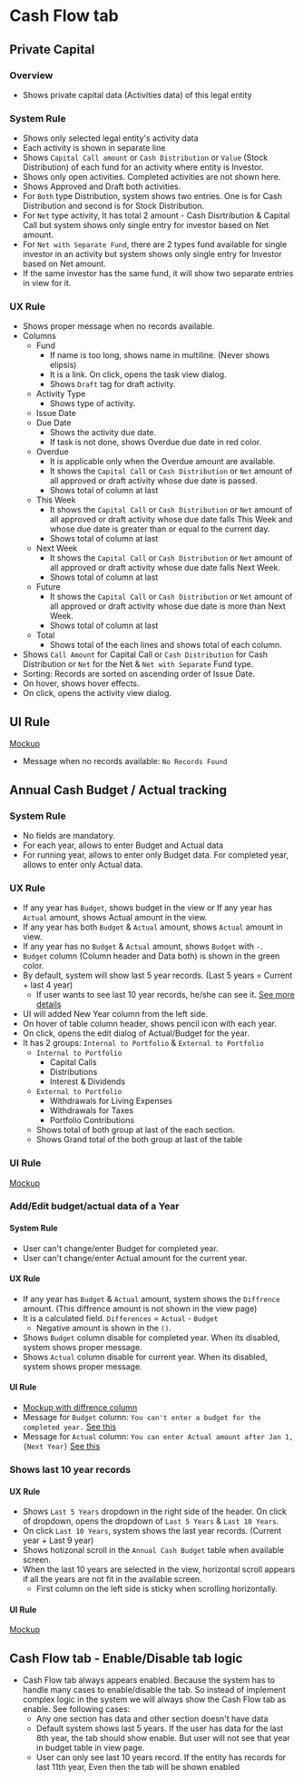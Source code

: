 # Cash Flow tab

## Private Capital 

### Overview
- Shows private capital data (Activities data) of this legal entity

### System Rule
- Shows only selected legal entity's activity data
- Each activity is shown in separate line
- Shows `Capital Call amount` or `Cash Distribution` or `Value` (Stock Distribution) of each fund for an activity where entity is Investor.
- Shows only open activities. Completed activities are not shown here.
- Shows Approved and Draft both activities.
- For `Both` type Distribution, system shows two entries. One is for Cash Distribution and second is for Stock Distribution.
- For `Net` type activity, It has total 2 amount - Cash Disrtribution & Capital Call but system shows only single entry for investor based on Net amount.
- For `Net with Separate Fund`, there are 2 types fund available for single investor in an activity but system shows only single entry for Investor based on Net amount.
- If the same investor has the same fund, it will show two separate entries in view for it. 


### UX Rule
- Shows proper message when no records available. 
- Columns
    - Fund
        - If name is too long, shows name in multiline. (Never shows elipsis)
        - It is a link. On click, opens the task view dialog.
        - Shows `Draft` tag for draft activity.
    - Activity Type
        - Shows type of activity.
    - Issue Date
    - Due Date
        - Shows the activity due date.
        - If task is not done, shows Overdue due date in red color.
    - Overdue
        - It is applicable only when the Overdue amount are available.
        - It shows the `Capital Call` or `Cash Distribution` or `Net` amount of all approved or draft activity whose due date is passed.
        - Shows total of column at last
    - This Week
        - It shows the `Capital Call` or `Cash Distribution` or `Net` amount of all approved or draft activity whose due date falls This Week and whose due date is greater than or equal to the current day.
        - Shows total of column at last
    - Next Week
        - It shows the `Capital Call` or `Cash Distribution` or `Net` amount of all approved or draft activity whose due date falls Next Week.
        - Shows total of column at last
    - Future
        - It shows the `Capital Call` or `Cash Distribution` or `Net` amount of all approved or draft activity whose due date is more than Next Week.
        - Shows total of column at last
    - Total
        - Shows total of the each lines and shows total of each column.
- Shows `Call Amount` for Capital Call or `Cash Distribution` for Cash Distribution or `Net` for the Net & `Net with Separate` Fund type.
- Sorting: Records are sorted on ascending order of Issue Date.
- On hover, shows hover effects.
- On click, opens the activity view dialog. 


## UI Rule
[Mockup](https://drive.google.com/file/d/1MNfcdcNp4ZIGUeuC-efPAfrasS7Btfxp/view?usp=sharing)
- Message when no records available: `No Records Found`



## Annual Cash Budget / Actual tracking

### System Rule
- No fields are mandatory. 
- For each year, allows to enter Budget and Actual data
- For running year, allows to enter only Budget data. For completed year, allows to enter only Actual data.

### UX Rule
- If any year has `Budget`, shows budget in the view or If any year has `Actual` amount, shows Actual amount in the view.
- If any year has both `Budget` & `Actual` amount, shows `Actual` amount in view.
- If any year has no `Budget` & `Actual` amount, shows `Budget` with `-`.
- `Budget` column (Column header  and Data both) is shown in the green color.
- By default, system will show last 5 year records. (Last 5 years = Current + last 4 year)
    - If user wants to see last 10 year records, he/she can see it. [See more details](#shows-last-10-year-records)
- UI will added New Year column from the left side.
- On hover of table column header, shows pencil icon with each year. 
- On click, opens the edit dialog of Actual/Budget for the year.
- It has 2 groups: `Internal to Portfolio` & `External to Portfolio`
    - `Internal to Portfolio`
        - Capital Calls
        - Distributions
        - Interest & Dividends 
    - `External to Portfolio`
        - Withdrawals for Living Expenses
        - Withdrawals for Taxes
        - Portfolio Contributions
    - Shows total of both group at last of the each section.
    - Shows Grand total of the both group at last of the table

### UI Rule
[Mockup](https://drive.google.com/file/d/1Zs4bB8k5WMVIOPWzXc4cCIuoKNtJJ39B/view?usp=sharing)


### Add/Edit budget/actual data of a Year
#### System Rule
- User can't change/enter Budget for completed year.
- User can't change/enter Actual amount for the current year. 

#### UX Rule
- If any year has `Budget` & `Actual` amount, system shows the `Diffrence` amount. (This diffrence amount is not shown in the view page)
- It is a calculated field. `Differences` = `Actual` - `Budget`
    - Negative amount is shown in the `()`.
- Shows `Budget` column disable for completed year. When its disabled, system shows proper message.
- Shows `Actual` column disable for current year. When its disabled, system shows proper message.

#### UI Rule
- [Mockup with diffrence column](https://drive.google.com/file/d/1lrvvEgsBIU4dTIxo6b1m9at6W1P477y7/view?usp=sharing)
- Message for `Budget` column: `You can't enter a budget for the completed year.` [See this](https://drive.google.com/file/d/1HlearnPRWl35iQqyzGXHzp-UI2_8uB6y/view?usp=sharing)
- Message for `Actual` column: `You can enter Actual amount after Jan 1, {Next Year}` [See this](https://drive.google.com/file/d/1Zs4bB8k5WMVIOPWzXc4cCIuoKNtJJ39B/view?usp=sharing)


### Shows last 10 year records
#### UX Rule
- Shows `Last 5 Years` dropdown in the right side of the header. On click of dropdown, opens the dropdown of `Last 5 Years` & `Last 10 Years`.
- On click `Last 10 Years`, system shows the last year records. (Current year + Last 9 year)
- Shows hotizonal scroll in the `Annual Cash Budget` table when available screen.
- When the last 10 years are selected in the view, horizontal scroll appears if all the years are not fit in the available screen.
    - First column on the left side is sticky when scrolling horizontally.

#### UI Rule
[Mockup](https://drive.google.com/file/d/1MNfcdcNp4ZIGUeuC-efPAfrasS7Btfxp/view?usp=sharing)
 


## Cash Flow tab - Enable/Disable tab logic
- Cash Flow tab always appears enabled. Because the system has to handle many cases to enable/disable the tab. So instead of implement complex logic in the system we will always show the Cash Flow tab as enable. See following cases:
    - Any one section has data and other section doesn't have data
    - Default system shows last 5 years. If the user has data for the last 8th year, the tab should show enable. But user will not see that year in budget table in view page.
    - User can only see last 10 years record. If the entity has records for last 11th year, Even then the tab will be shown enabled


